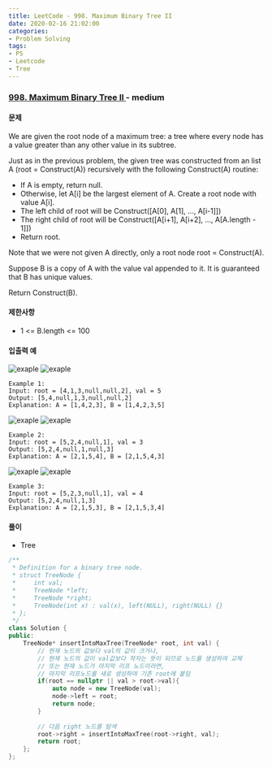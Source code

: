 ```yaml
---
title: LeetCode - 998. Maximum Binary Tree II
date: 2020-02-16 21:02:00
categories:
- Problem Solving
tags:
- PS
- Leetcode
- Tree
---
```


### [ 998. Maximum Binary Tree II ](https://leetcode.com/problems/maximum-binary-tree-ii/) - medium

#### 문제

We are given the root node of a maximum tree: a tree where every node has a value greater than any other value in its subtree.

Just as in the previous problem, the given tree was constructed from an list A (root = Construct(A)) recursively with the following Construct(A) routine:

  - If A is empty, return null.
  - Otherwise, let A[i] be the largest element of A.  Create a root node with value A[i].
  - The left child of root will be Construct([A[0], A[1], ..., A[i-1]])
  - The right child of root will be Construct([A[i+1], A[i+2], ..., A[A.length - 1]])
  - Return root.

Note that we were not given A directly, only a root node root = Construct(A).

Suppose B is a copy of A with the value val appended to it.  It is guaranteed that B has unique values.

Return Construct(B).

#### 제한사항

  - 1 <= B.length <= 100
  
#### 입출력 예

![exaple](https://assets.leetcode.com/uploads/2019/02/21/maximum-binary-tree-1-1.png)
![exaple](https://assets.leetcode.com/uploads/2019/02/21/maximum-binary-tree-1-2.png)

```
Example 1:
Input: root = [4,1,3,null,null,2], val = 5
Output: [5,4,null,1,3,null,null,2]
Explanation: A = [1,4,2,3], B = [1,4,2,3,5]
```

![exaple](https://assets.leetcode.com/uploads/2019/02/21/maximum-binary-tree-2-1.png)
![exaple](https://assets.leetcode.com/uploads/2019/02/21/maximum-binary-tree-2-2.png)

```
Example 2:
Input: root = [5,2,4,null,1], val = 3
Output: [5,2,4,null,1,null,3]
Explanation: A = [2,1,5,4], B = [2,1,5,4,3]
```

![exaple](https://assets.leetcode.com/uploads/2019/02/21/maximum-binary-tree-3-1.png)
![exaple](https://assets.leetcode.com/uploads/2019/02/21/maximum-binary-tree-3-2.png) 

```
Example 3:
Input: root = [5,2,3,null,1], val = 4
Output: [5,2,4,null,1,3]
Explanation: A = [2,1,5,3], B = [2,1,5,3,4]
```
 


#### 풀이
  - Tree

```cpp
/**
 * Definition for a binary tree node.
 * struct TreeNode {
 *     int val;
 *     TreeNode *left;
 *     TreeNode *right;
 *     TreeNode(int x) : val(x), left(NULL), right(NULL) {}
 * };
 */
class Solution {
public:
    TreeNode* insertIntoMaxTree(TreeNode* root, int val) {
        // 현재 노드의 값보다 val의 값이 크거나,
        // 현재 노드의 값이 val값보다 작자는 뜻이 되므로 노드를 생성하여 교체
        // 또는 현재 노드가 마지막 리프 노드이라면, 
        // 마지막 리프노드를 새로 생성하여 기존 root에 붙임
        if(root == nullptr || val > root->val){
            auto node = new TreeNode(val);
            node->left = root;
            return node;
        }
        
        // 다음 right 노드를 탐색
        root->right = insertIntoMaxTree(root->right, val);
        return root;
    };
};
```
